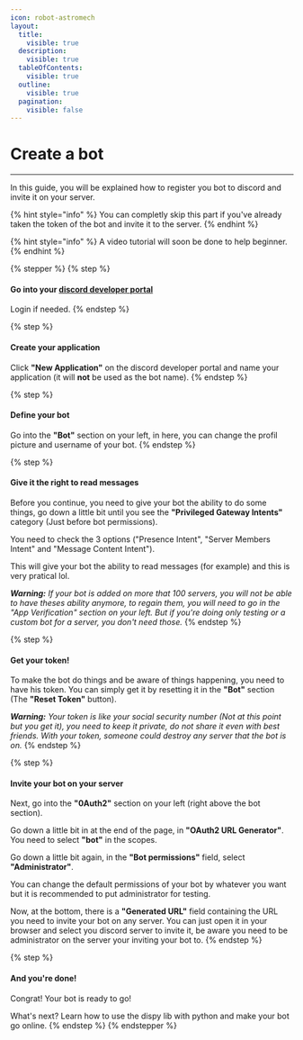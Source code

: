 ```yaml
---
icon: robot-astromech
layout:
  title:
    visible: true
  description:
    visible: true
  tableOfContents:
    visible: true
  outline:
    visible: true
  pagination:
    visible: false
---
```


# Create a bot

***

In this guide, you will be explained how to register you bot to discord and invite it on your server.

{% hint style="info" %}
You can completly skip this part if you've already taken the token of the bot and invite it to the server.
{% endhint %}

{% hint style="info" %}
A video tutorial will soon be done to help beginner.
{% endhint %}

{% stepper %}
{% step %}
#### Go into your [discord developer portal](https://discord.com/developers/applications)

Login if needed.
{% endstep %}

{% step %}
#### Create your application

Click **"New Application"** on the discord developer portal and name your application (it will **not** be used as the bot name).
{% endstep %}

{% step %}
#### Define your bot

Go into the **"Bot"** section on your left, in here, you can change the profil picture and username of your bot.
{% endstep %}

{% step %}
#### Give it the right to read messages

Before you continue, you need to give your bot the ability to do some things, go down a little bit until you see the **"Privileged Gateway Intents"** category (Just before bot permissions).

You need to check the 3 options ("Presence Intent", "Server Members Intent" and "Message Content Intent").

This will give your bot the ability to read messages (for example) and this is very pratical lol.

_**Warning:** If your bot is added on more that 100 servers, you will not be able to have theses ability anymore, to regain them, you will need to go in the "App Verification" section on your left. But if you're doing only testing or a custom bot for a server, you don't need those._
{% endstep %}

{% step %}
#### Get your token!

To make the bot do things and be aware of things happening, you need to have his token. You can simply get it by resetting it in the **"Bot"** section (The **"Reset Token"** button).

_**Warning:** Your token is like your social security number (Not at this point but you get it), you need to keep it private, do not share it even with best friends. With your token, someone could destroy any server that the bot is on._
{% endstep %}

{% step %}
#### Invite your bot on your server

Next, go into the **"0Auth2"** section on your left (right above the bot section).

Go down a little bit in at the end of the page, in **"OAuth2 URL Generator"**. You need to select **"bot"** in the scopes.

Go down a little bit again, in the **"Bot permissions"** field, select **"Administrator"**.

You can change the default permissions of your bot by whatever you want but it is recommended to put administrator for testing.

Now, at the bottom, there is a **"Generated URL"** field containing the URL you need to invite your bot on any server. You can just open it in your browser and select you discord server to invite it, be aware you need to be administrator on the server your inviting your bot to.
{% endstep %}

{% step %}
#### And you're done!

Congrat! Your bot is ready to go!

What's next? Learn how to use the dispy lib with python and make your bot go online.
{% endstep %}
{% endstepper %}
